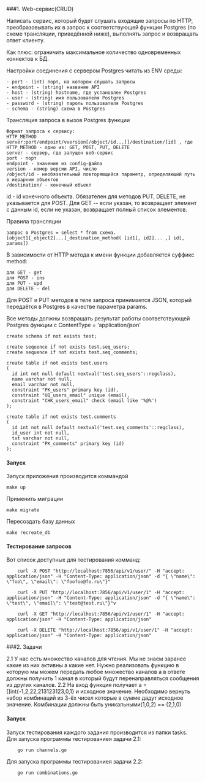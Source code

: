 ###1.  Web-сервис(CRUD)

Написать сервис, который будет слушать входящие запросы по HTTP, преобразовывать их в запрос к соответствующей функции Postgres (по схеме трансляции, приведённой ниже), выполнять запрос и возвращать ответ клиенту.

Как плюс: ограничить максимальное количество одновременных коннектов к БД.

Настройки соединения с сервером Postgres читать из ENV среды:

    - port - (int) порт, на котором слушать запросы
    - endpoint - (string) название API
    - host - (string) hostname, где установлен Postgres
    - user - (string) имя пользователя Postgres
    - password - (string) пароль пользователя Postgres
    - schema - (string) схема в Postgres

Трансляция запроса в вызов Postgres функции

    Формат запроса к сервису:
    HTTP_METHOD server:port/endpoint/vversion[/object/id...]]/destination/[id] , где
    HTTP_METHOD - одно из: GET, POST, PUT, DELETE
    server - сервер, где запущен веб-сервис
    port - порт
    endpoint - значение из config-файла
    version - номер версии API, число
    /object/id - необязательный повторяющийся параметр, определяющий путь в иерархии объектов
    /destination/ - конечный объект
id - id конечного объекта. Обязателен для методов PUT, DELETE, не указывается для POST. Для GET -- если указан, то возвращает элемент с данным id, если не указан, возвращает полный список элементов.

Правила трансляции

    запрос в Postgres = select * from схема.[object1[_object2]...]_destination_method( [id1[, id2]... ,] id[, params])

В зависимости от HTTP метода к имени функции добавляется cуффикс method:

    для GET - get
    для POST - ins
    для PUT - upd
    для DELETE - del
Для POST и PUT методов в теле запроса принимается JSON, который передаётся в Postgres в качестве параметра params.

Все методы должны возвращать результат работы соответствующей Postgres функции с ContentType = 'application/json'

    create schema if not exists test;
    
    create sequence if not exists test.seq_users;
    create sequence if not exists test.seq_comments;
    
    create table if not exists test.users
    (
      id int not null default nextval('test.seq_users'::regclass),
      name varchar not null,
      email varchar not null,
      constraint "PK_users" primary key (id),
      constraint "UQ_users_email" unique (email),
      constraint "CHK_users_email" check (email like '%@%')
    );

    create table if not exists test.comments
    (
      id int not null default nextval('test.seq_comments'::regclass),
      id_user int not null,
      txt varchar not null,
      constraint "PK_comments" primary key (id)
    );

#### Запуск
Запуск приложения производится коммандой 

    make up

Применить миграции 

    make migrate

Пересоздать базу данных

    make recreate_db

#### Тестирование запросов

Вот список доступных для тестирования комманд:

        curl -X POST "http://localhost:7856/api/v1/user/" -H "accept: application/json" -H "Content-Type: application/json" -d "{ \"name\": \"foo\", \"email\": \"foofoo@fo.ru\"}"
        
        curl -X PUT "http://localhost:7856/api/v1/user/1" -H "accept: application/json" -H "Content-Type: application/json" -d "{ \"name\": \"test\", \"email\": \"test@test.ru\"}"v
        
        curl -X GET "http://localhost:7856/api/v1/user/1" -H "accept: application/json" -H "Content-Type: application/json"
        
        curl -X DELETE "http://localhost:7856/api/v1/user/1" -H "accept: application/json" -H "Content-Type: application/json"

###2. Задачи

2.1 У нас есть множество каналов для чтения. Мы не знаем заранее какие из них активны а какие нет. 
Нужно реализовать функцию в которую мы можем передать любое множество каналов а в ответе должны получить 1 канал в который будут 
перенаправляться сообщения из других каналов.
2.2 На вход функция получает a = []int{-1,2,22,213123123,0,1} и исходное значение. Необходимо вернуть набор комбинаций из 3-ёх чисел 
которые в сумме дадут исходное значение. Комбинации должны быть уникальными(1,0,2) == (2,1,0)

#### Запуск
Запуск тестирования каждого задания производится из папки tasks. Для запуска программы тестированиея задачи 2.1:

        go run channels.go

Для запуска программы тестированиея задачи 2.2:

        go run combinations.go

